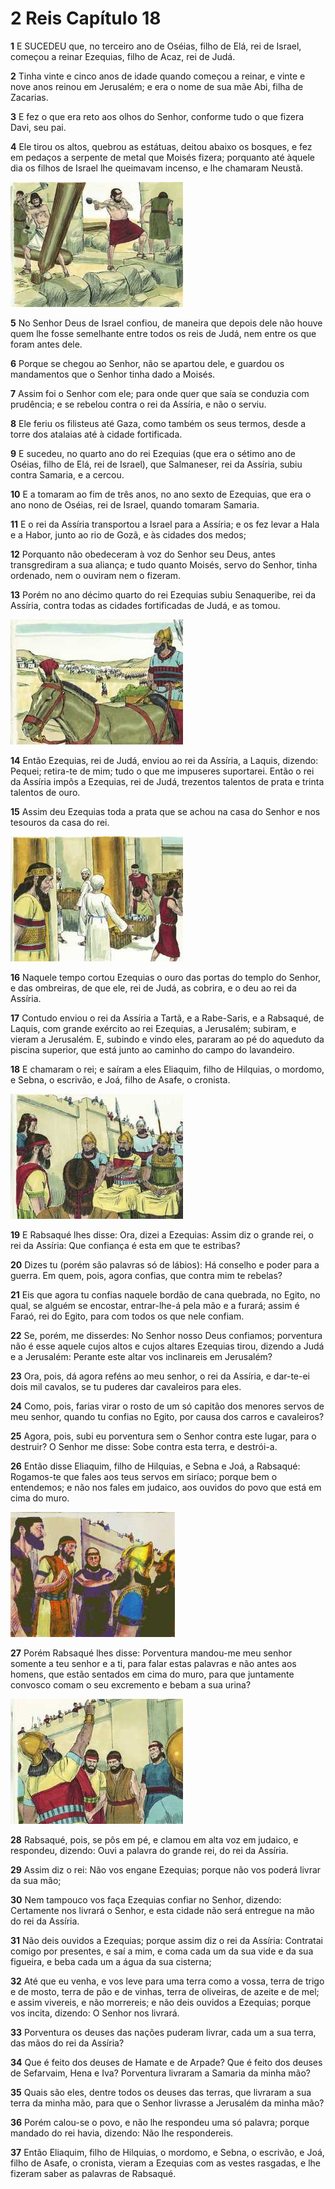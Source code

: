 # 2 Reis Capítulo 18

**1** 	E SUCEDEU que, no terceiro ano de Oséias, filho de Elá, rei de Israel, começou a reinar Ezequias, filho de Acaz, rei de Judá.

**2** 	Tinha vinte e cinco anos de idade quando começou a reinar, e vinte e nove anos reinou em Jerusalém; e era o nome de sua mãe Abi, filha de Zacarias.

**3** 	E fez o que era reto aos olhos do Senhor, conforme tudo o que fizera Davi, seu pai.

**4** 	Ele tirou os altos, quebrou as estátuas, deitou abaixo os bosques, e fez em pedaços a serpente de metal que Moisés fizera; porquanto até àquele dia os filhos de Israel lhe queimavam incenso, e lhe chamaram Neustã.

![](../Images/SweetPublishing/12-18-1.jpg) 

**5** 	No Senhor Deus de Israel confiou, de maneira que depois dele não houve quem lhe fosse semelhante entre todos os reis de Judá, nem entre os que foram antes dele.

**6** 	Porque se chegou ao Senhor, não se apartou dele, e guardou os mandamentos que o Senhor tinha dado a Moisés.

**7** 	Assim foi o Senhor com ele; para onde quer que saía se conduzia com prudência; e se rebelou contra o rei da Assíria, e não o serviu.

**8** 	Ele feriu os filisteus até Gaza, como também os seus termos, desde a torre dos atalaias até à cidade fortificada.

**9** 	E sucedeu, no quarto ano do rei Ezequias (que era o sétimo ano de Oséias, filho de Elá, rei de Israel), que Salmaneser, rei da Assíria, subiu contra Samaria, e a cercou.

**10** 	E a tomaram ao fim de três anos, no ano sexto de Ezequias, que era o ano nono de Oséias, rei de Israel, quando tomaram Samaria.

**11** 	E o rei da Assíria transportou a Israel para a Assíria; e os fez levar a Hala e a Habor, junto ao rio de Gozã, e às cidades dos medos;

**12** 	Porquanto não obedeceram à voz do Senhor seu Deus, antes transgrediram a sua aliança; e tudo quanto Moisés, servo do Senhor, tinha ordenado, nem o ouviram nem o fizeram.

**13** 	Porém no ano décimo quarto do rei Ezequias subiu Senaqueribe, rei da Assíria, contra todas as cidades fortificadas de Judá, e as tomou.

![](../Images/SweetPublishing/12-18-2.jpg) 

**14** 	Então Ezequias, rei de Judá, enviou ao rei da Assíria, a Laquis, dizendo: Pequei; retira-te de mim; tudo o que me impuseres suportarei. Então o rei da Assíria impôs a Ezequias, rei de Judá, trezentos talentos de prata e trinta talentos de ouro.

**15** 	Assim deu Ezequias toda a prata que se achou na casa do Senhor e nos tesouros da casa do rei.

![](../Images/SweetPublishing/12-18-3.jpg) 

**16** 	Naquele tempo cortou Ezequias o ouro das portas do templo do Senhor, e das ombreiras, de que ele, rei de Judá, as cobrira, e o deu ao rei da Assíria.

**17** 	Contudo enviou o rei da Assíria a Tartã, e a Rabe-Saris, e a Rabsaqué, de Laquis, com grande exército ao rei Ezequias, a Jerusalém; subiram, e vieram a Jerusalém. E, subindo e vindo eles, pararam ao pé do aqueduto da piscina superior, que está junto ao caminho do campo do lavandeiro.

**18** 	E chamaram o rei; e saíram a eles Eliaquim, filho de Hilquias, o mordomo, e Sebna, o escrivão, e Joá, filho de Asafe, o cronista.

![](../Images/SweetPublishing/12-18-4.jpg) 

**19** 	E Rabsaqué lhes disse: Ora, dizei a Ezequias: Assim diz o grande rei, o rei da Assíria: Que confiança é esta em que te estribas?

**20** 	Dizes tu (porém são palavras só de lábios): Há conselho e poder para a guerra. Em quem, pois, agora confias, que contra mim te rebelas?

**21** 	Eis que agora tu confias naquele bordão de cana quebrada, no Egito, no qual, se alguém se encostar, entrar-lhe-á pela mão e a furará; assim é Faraó, rei do Egito, para com todos os que nele confiam.

**22** 	Se, porém, me disserdes: No Senhor nosso Deus confiamos; porventura não é esse aquele cujos altos e cujos altares Ezequias tirou, dizendo a Judá e a Jerusalém: Perante este altar vos inclinareis em Jerusalém?

**23** 	Ora, pois, dá agora reféns ao meu senhor, o rei da Assíria, e dar-te-ei dois mil cavalos, se tu puderes dar cavaleiros para eles.

**24** 	Como, pois, farias virar o rosto de um só capitão dos menores servos de meu senhor, quando tu confias no Egito, por causa dos carros e cavaleiros?

**25** 	Agora, pois, subi eu porventura sem o Senhor contra este lugar, para o destruir? O Senhor me disse: Sobe contra esta terra, e destrói-a.

**26** 	Então disse Eliaquim, filho de Hilquias, e Sebna e Joá, a Rabsaqué: Rogamos-te que fales aos teus servos em siríaco; porque bem o entendemos; e não nos fales em judaico, aos ouvidos do povo que está em cima do muro.

![](../Images/SweetPublishing/12-18-5.jpg) 

**27** 	Porém Rabsaqué lhes disse: Porventura mandou-me meu senhor somente a teu senhor e a ti, para falar estas palavras e não antes aos homens, que estão sentados em cima do muro, para que juntamente convosco comam o seu excremento e bebam a sua urina?

![](../Images/SweetPublishing/12-18-6.jpg) 

**28** 	Rabsaqué, pois, se pôs em pé, e clamou em alta voz em judaico, e respondeu, dizendo: Ouvi a palavra do grande rei, do rei da Assíria.

**29** 	Assim diz o rei: Não vos engane Ezequias; porque não vos poderá livrar da sua mão;

**30** 	Nem tampouco vos faça Ezequias confiar no Senhor, dizendo: Certamente nos livrará o Senhor, e esta cidade não será entregue na mão do rei da Assíria.

**31** 	Não deis ouvidos a Ezequias; porque assim diz o rei da Assíria: Contratai comigo por presentes, e saí a mim, e coma cada um da sua vide e da sua figueira, e beba cada um a água da sua cisterna;

**32** 	Até que eu venha, e vos leve para uma terra como a vossa, terra de trigo e de mosto, terra de pão e de vinhas, terra de oliveiras, de azeite e de mel; e assim vivereis, e não morrereis; e não deis ouvidos a Ezequias; porque vos incita, dizendo: O Senhor nos livrará.

**33** 	Porventura os deuses das nações puderam livrar, cada um a sua terra, das mãos do rei da Assíria?

**34** 	Que é feito dos deuses de Hamate e de Arpade? Que é feito dos deuses de Sefarvaim, Hena e Iva? Porventura livraram a Samaria da minha mão?

**35** 	Quais são eles, dentre todos os deuses das terras, que livraram a sua terra da minha mão, para que o Senhor livrasse a Jerusalém da minha mão?

**36** 	Porém calou-se o povo, e não lhe respondeu uma só palavra; porque mandado do rei havia, dizendo: Não lhe respondereis.

**37** 	Então Eliaquim, filho de Hilquias, o mordomo, e Sebna, o escrivão, e Joá, filho de Asafe, o cronista, vieram a Ezequias com as vestes rasgadas, e lhe fizeram saber as palavras de Rabsaqué.

